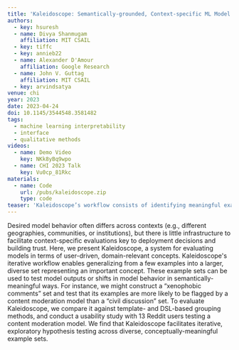 ```yaml
---
title: 'Kaleidoscope: Semantically-grounded, Context-specific ML Model Evaluation'
authors:
  - key: hsuresh
  - name: Divya Shanmugam
    affiliation: MIT CSAIL
  - key: tiffc
  - key: annieb22
  - name: Alexander D'Amour
    affiliation: Google Research
  - name: John V. Guttag
    affiliation: MIT CSAIL
  - key: arvindsatya
venue: chi
year: 2023
date: 2023-04-24
doi: 10.1145/3544548.3581482
tags:
  - machine learning interpretability
  - interface
  - qualitative methods
videos:
  - name: Demo Video
    key: NKk8yBq9wpo
  - name: CHI 2023 Talk
    key: Vu0cp_81Rkc
materials:
  - name: Code
    url: /pubs/kaleidoscope.zip
    type: code
teaser: 'Kaleidoscope’s workflow consists of identifying meaningful examples, generalizing them into larger, diverse sets representing important concepts, and using these concepts to specify and test model behavior.'
---
```

Desired model behavior often differs across contexts (e.g., different geographies, communities, or institutions), but there is little infrastructure to facilitate context-specific evaluations key to deployment decisions and building trust. Here, we present Kaleidoscope, a system for evaluating models in terms of user-driven, domain-relevant concepts. Kaleidoscope's iterative workflow enables generalizing from a few examples into a larger, diverse set representing an important concept. These example sets can be used to test model outputs or shifts in model behavior in semantically-meaningful ways. For instance, we might construct a “xenophobic comments” set and test that its examples are more likely to be flagged by a content moderation model than a “civil discussion” set. To evaluate Kaleidoscope, we compare it against template- and DSL-based grouping methods, and conduct a usability study with 13 Reddit users testing a content moderation model. We find that Kaleidoscope facilitates iterative, exploratory hypothesis testing across diverse, conceptually-meaningful example sets.
